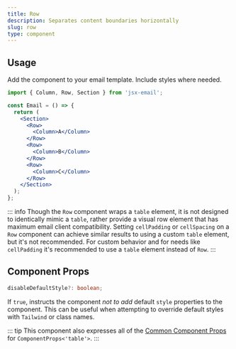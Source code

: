 ```yaml
---
title: Row
description: Separates content boundaries horizontally
slug: row
type: component
---
```


<!--@include: @/include/header.md-->

<!--@include: @/include/install.md-->

## Usage

Add the component to your email template. Include styles where needed.

```jsx
import { Column, Row, Section } from 'jsx-email';

const Email = () => {
  return (
    <Section>
      <Row>
        <Column>A</Column>
      </Row>
      <Row>
        <Column>B</Column>
      </Row>
      <Row>
        <Column>C</Column>
      </Row>
    </Section>
  );
};
```

::: info
Though the `Row` component wraps a `table` element, it is not designed to identically mimic a `table`, rather provide a visual row element that has maximum email client compatibility. Setting `cellPadding` or `cellSpacing` on a `Row` component can achieve similar results to using a custom `table` element, but it's not recommended. For custom behavior and for needs like `cellPadding` it's recommended to use a `table` element instead of `Row`.
:::

## Component Props

```ts
disableDefaultStyle?: boolean;
```

If `true`, instructs the component _not to add_ default `style` properties to the component. This can be useful when attempting to override default styles with `Tailwind` or class names.

::: tip
This component also expresses all of the [Common Component Props](https://react.dev/reference/react-dom/components/common) for `ComponentProps<'table'>`.
:::
